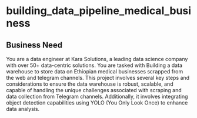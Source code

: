 # building_data_pipeline_medical_business
## Business Need
You are a data engineer at Kara Solutions, a leading data science company with over 50+ data-centric solutions. You are tasked with Building a data warehouse to store data on Ethiopian medical businesses scrapped from the web and telegram channels. This project involves several key steps and considerations to ensure the data warehouse is robust, scalable, and capable of handling the unique challenges associated with scraping and data collection from Telegram channels. Additionally, it involves integrating object detection capabilities using YOLO (You Only Look Once) to enhance data analysis. 

